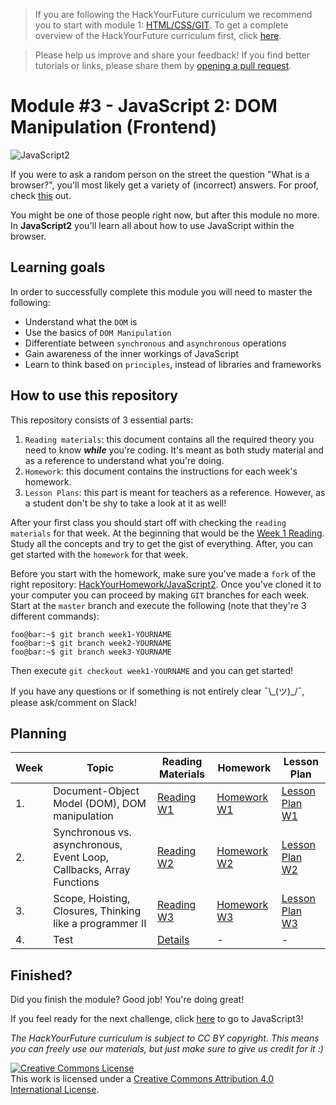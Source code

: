 > If you are following the HackYourFuture curriculum we recommend you to start with module 1: [HTML/CSS/GIT](https://github.com/HackYourFuture/HTML-CSS). To get a complete overview of the HackYourFuture curriculum first, click [here](https://github.com/HackYourFuture/curriculum).

> Please help us improve and share your feedback! If you find better tutorials or links, please share them by [opening a pull request](https://github.com/HackYourFuture/JavaScript2/pulls).

# Module #3 - JavaScript 2: DOM Manipulation (Frontend)

![JavaScript2](./assets/javascript2.png)

If you were to ask a random person on the street the question "What is a browser?", you'll most likely get a variety of (incorrect) answers. For proof, check [this](https://www.youtube.com/watch?v=o4MwTvtyrUQ) out.

You might be one of those people right now, but after this module no more. In **JavaScript2** you'll learn all about how to use JavaScript within the browser.

## Learning goals

In order to successfully complete this module you will need to master the following:

- Understand what the `DOM` is
- Use the basics of `DOM Manipulation`
- Differentiate between `synchronous` and `asynchronous` operations
- Gain awareness of the inner workings of JavaScript
- Learn to think based on `principles`, instead of libraries and frameworks

## How to use this repository

This repository consists of 3 essential parts:

1. `Reading materials`: this document contains all the required theory you need to know _**while**_ you're coding. It's meant as both study material and as a reference to understand what you're doing.
2. `Homework`: this document contains the instructions for each week's homework.
3. `Lesson Plans`: this part is meant for teachers as a reference. However, as a student don't be shy to take a look at it as well!

After your first class you should start off with checking the `reading materials` for that week. At the beginning that would be the [Week 1 Reading](/Week1/README.md). Study all the concepts and try to get the gist of everything. After, you can get started with the `homework` for that week.

Before you start with the homework, make sure you've made a `fork` of the right repository: [HackYourHomework/JavaScript2](https://www.github.com/hackyourhomework/javascript2). Once you've cloned it to your computer you can proceed by making `GIT` branches for each week. Start at the `master` branch and execute the following (note that they're 3 different commands):

```console
foo@bar:~$ git branch week1-YOURNAME
foo@bar:~$ git branch week2-YOURNAME
foo@bar:~$ git branch week3-YOURNAME
```

Then execute `git checkout week1-YOURNAME` and you can get started!

If you have any questions or if something is not entirely clear ¯\\\_(ツ)\_/¯, please ask/comment on Slack!

## Planning

| Week | Topic                                                                | Reading Materials              | Homework                        | Lesson Plan                            |
| ---- | -------------------------------------------------------------------- | ------------------------------ | ------------------------------- | -------------------------------------- |
| 1.   | Document-Object Model (DOM), DOM manipulation                        | [Reading W1](/Week1/README.md) | [Homework W1](/Week1/MAKEME.md) | [Lesson Plan W1](/Week1/LESSONPLAN.md) |
| 2.   | Synchronous vs. asynchronous, Event Loop, Callbacks, Array Functions | [Reading W2](/Week2/README.md) | [Homework W2](/Week2/MAKEME.md) | [Lesson Plan W2](/Week1/LESSONPLAN.md) |
| 3.   | Scope, Hoisting, Closures, Thinking like a programmer II             | [Reading W3](/Week3/README.md) | [Homework W3](/Week3/MAKEME.md) | [Lesson Plan W3](/Week1/LESSONPLAN.md) |
| 4.   | Test                                                                 | [Details](/test/README.md)     | -                               | -                                      |

## Finished?

Did you finish the module? Good job! You're doing great!

If you feel ready for the next challenge, click [here](https://www.github.com/HackYourFuture/JavaScript3) to go to JavaScript3!

_The HackYourFuture curriculum is subject to CC BY copyright. This means you can freely use our materials, but just make sure to give us credit for it :)_

<a rel="license" href="http://creativecommons.org/licenses/by/4.0/"><img alt="Creative Commons License" style="border-width:0" src="https://i.creativecommons.org/l/by/4.0/88x31.png" /></a><br />This work is licensed under a <a rel="license" href="http://creativecommons.org/licenses/by/4.0/">Creative Commons Attribution 4.0 International License</a>.
